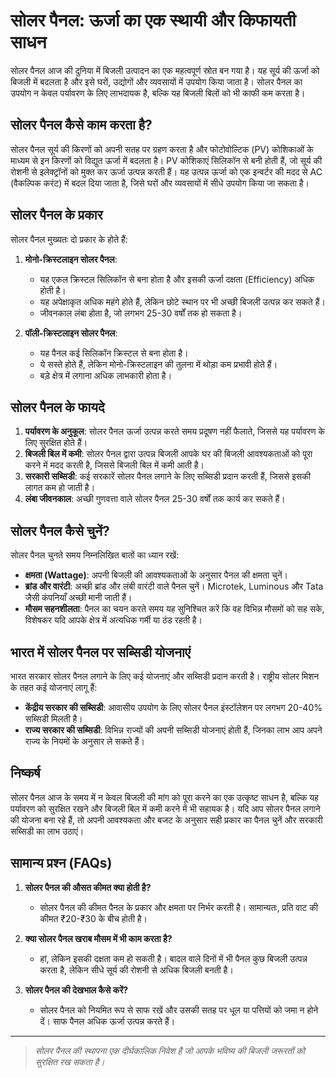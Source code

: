 # सोलर पैनल: ऊर्जा का एक स्थायी और किफायती साधन

सोलर पैनल आज की दुनिया में बिजली उत्पादन का एक महत्वपूर्ण स्रोत बन गया है। यह सूर्य की ऊर्जा को बिजली में बदलता है और इसे घरों, उद्योगों और व्यवसायों में उपयोग किया जाता है। सोलर पैनल का उपयोग न केवल पर्यावरण के लिए लाभदायक है, बल्कि यह बिजली बिलों को भी काफी कम करता है। 

## सोलर पैनल कैसे काम करता है?
सोलर पैनल सूर्य की किरणों को अपनी सतह पर ग्रहण करता है और फोटोवोल्टिक (PV) कोशिकाओं के माध्यम से इन किरणों को विद्युत ऊर्जा में बदलता है। PV कोशिकाएं सिलिकॉन से बनी होती हैं, जो सूर्य की रोशनी से इलेक्ट्रॉनों को मुक्त कर ऊर्जा उत्पन्न करती हैं। यह उत्पन्न ऊर्जा को एक इन्वर्टर की मदद से AC (वैकल्पिक करंट) में बदल दिया जाता है, जिसे घरों और व्यवसायों में सीधे उपयोग किया जा सकता है।

## सोलर पैनल के प्रकार
सोलर पैनल मुख्यतः दो प्रकार के होते हैं:

1. **मोनो-क्रिस्टलाइन सोलर पैनल**:
    - यह एकल क्रिस्टल सिलिकॉन से बना होता है और इसकी ऊर्जा दक्षता (Efficiency) अधिक होती है।
    - यह अपेक्षाकृत अधिक महंगे होते हैं, लेकिन छोटे स्थान पर भी अच्छी बिजली उत्पन्न कर सकते हैं।
    - जीवनकाल लंबा होता है, जो लगभग 25-30 वर्षों तक हो सकता है।

2. **पॉली-क्रिस्टलाइन सोलर पैनल**:
    - यह पैनल कई सिलिकॉन क्रिस्टल से बना होता है।
    - ये सस्ते होते हैं, लेकिन मोनो-क्रिस्टलाइन की तुलना में थोड़ा कम प्रभावी होते हैं।
    - बड़े क्षेत्र में लगाना अधिक लाभकारी होता है।

## सोलर पैनल के फायदे
1. **पर्यावरण के अनुकूल**: सोलर पैनल ऊर्जा उत्पन्न करते समय प्रदूषण नहीं फैलाते, जिससे यह पर्यावरण के लिए सुरक्षित होते हैं।
2. **बिजली बिल में कमी**: सोलर पैनल द्वारा उत्पन्न बिजली आपके घर की बिजली आवश्यकताओं को पूरा करने में मदद करती है, जिससे बिजली बिल में कमी आती है।
3. **सरकारी सब्सिडी**: कई सरकारें सोलर पैनल लगाने के लिए सब्सिडी प्रदान करती हैं, जिससे इसकी लागत कम हो जाती है।
4. **लंबा जीवनकाल**: अच्छी गुणवत्ता वाले सोलर पैनल 25-30 वर्षों तक कार्य कर सकते हैं।

## सोलर पैनल कैसे चुनें?
सोलर पैनल चुनते समय निम्नलिखित बातों का ध्यान रखें:
- **क्षमता (Wattage)**: अपनी बिजली की आवश्यकताओं के अनुसार पैनल की क्षमता चुनें।
- **ब्रांड और वारंटी**: अच्छी ब्रांड और लंबी वारंटी वाले पैनल चुनें। Microtek, Luminous और Tata जैसी कंपनियाँ अच्छी मानी जाती हैं।
- **मौसम सहनशीलता**: पैनल का चयन करते समय यह सुनिश्चित करें कि वह विभिन्न मौसमों को सह सके, विशेषकर यदि आपके क्षेत्र में अत्यधिक गर्मी या ठंड रहती है।

## भारत में सोलर पैनल पर सब्सिडी योजनाएं
भारत सरकार सोलर पैनल लगाने के लिए कई योजनाएं और सब्सिडी प्रदान करती है। राष्ट्रीय सोलर मिशन के तहत कई योजनाएं लागू हैं:
- **केंद्रीय सरकार की सब्सिडी**: आवासीय उपयोग के लिए सोलर पैनल इंस्टॉलेशन पर लगभग 20-40% सब्सिडी मिलती है।
- **राज्य सरकार की सब्सिडी**: विभिन्न राज्यों की अपनी सब्सिडी योजनाएं होती हैं, जिनका लाभ आप अपने राज्य के नियमों के अनुसार ले सकते हैं।

## निष्कर्ष
सोलर पैनल आज के समय में न केवल बिजली की मांग को पूरा करने का एक उत्कृष्ट साधन है, बल्कि यह पर्यावरण को सुरक्षित रखने और बिजली बिल में कमी करने में भी सहायक है। यदि आप सोलर पैनल लगाने की योजना बना रहे हैं, तो अपनी आवश्यकता और बजट के अनुसार सही प्रकार का पैनल चुनें और सरकारी सब्सिडी का लाभ उठाएं।

## सामान्य प्रश्न (FAQs)
1. **सोलर पैनल की औसत कीमत क्या होती है?**
   - सोलर पैनल की कीमत पैनल के प्रकार और क्षमता पर निर्भर करती है। सामान्यतः, प्रति वाट की कीमत ₹20-₹30 के बीच होती है।

2. **क्या सोलर पैनल खराब मौसम में भी काम करता है?**
   - हां, लेकिन इसकी दक्षता कम हो सकती है। बादल वाले दिनों में भी पैनल कुछ बिजली उत्पन्न करता है, लेकिन सीधे सूर्य की रोशनी से अधिक बिजली बनती है।

3. **सोलर पैनल की देखभाल कैसे करें?**
   - सोलर पैनल को नियमित रूप से साफ रखें और उसकी सतह पर धूल या पत्तियों को जमा न होने दें। साफ पैनल अधिक ऊर्जा उत्पन्न करते हैं।

---

> _सोलर पैनल की स्थापना एक दीर्घकालिक निवेश है जो आपके भविष्य की बिजली जरूरतों को सुरक्षित रख सकता है।_

